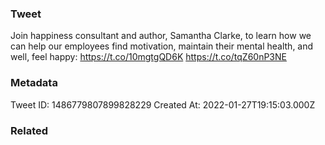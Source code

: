 ### Tweet
Join happiness consultant and author, Samantha Clarke, to learn how we can help our employees find motivation, maintain their mental health, and well, feel happy: https://t.co/10mgtgQD6K https://t.co/tqZ60nP3NE

### Metadata
Tweet ID: 1486779807899828229
Created At: 2022-01-27T19:15:03.000Z

### Related

